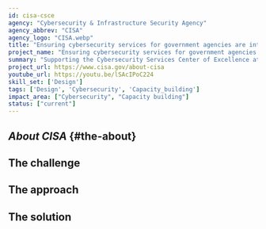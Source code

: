 ```yaml
---
id: cisa-csce
agency: "Cybersecurity & Infrastructure Security Agency"
agency_abbrev: "CISA"
agency_logo: "CISA.webp"
title: "Ensuring cybersecurity services for government agencies are intuitive and effective"
project_name: "Ensuring cybersecurity services for government agencies are intuitive and effective"
summary: "Supporting the Cybersecurity Services Center of Excellence at the Cybersecurity and Infrastructure Security Agency by guiding the design, development, delivery, and performance of cybersecurity services to CISA's customers, including the federal civilian executive branch (FCEB); state, local, tribal, and territorial (SLTT); and critical infrastructure entities, while also prioritizing delivery of non-scalable services to customers with the greatest need and national risk."
project_url: https://www.cisa.gov/about-cisa
youtube_url: https://youtu.be/lSAcIPoC224
skill_set: ['Design']
tags: ['Design', 'Cybersecurity', 'Capacity_building']
impact_area: ["Cybersecurity", "Capacity building"]
status: ["current"]
---
```

## *About CISA* {#the-about}

## The challenge

## The approach

## The solution 
